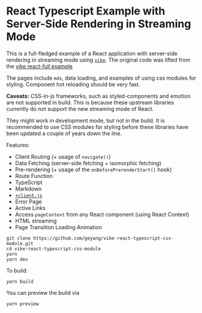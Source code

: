 # React Typescript Example with Server-Side Rendering in Streaming Mode

This is a full-fledged example of a React application with server-side rendering
in streaming mode using [`vike`](https://vike.dev/). The original code was
lifted from the [vike react-full example](https://github.com/vikejs/vike/tree/main/examples/react-full)

The pages include `mdx`, data loading, and examples of using css modules for styling.
Component hot reloading should be very fast.

**Caveats:** CSS-in-js frameworks, such as styled-components and emotion are not 
supported in build. This is because these upstream libraries currently
do not support the new streaming mode of React.

They might work in development mode, but not in the build. It is recommended to 
use CSS modules for styling before these libraries have been updated a couple of
years down the line.

Features:
 - Client Routing (+ usage of `navigate()`)
 - Data Fetching (server-side fetching + isomorphic fetching)
 - Pre-rendering (+ usage of the `onBeforePrerenderStart()` hook)
 - Route Function
 - TypeScript
 - Markdown
 - [`+client.js`](https://vike.dev/client)
 - Error Page
 - Active Links
 - Access `pageContext` from any React component (using React Context)
 - HTML streaming
 - Page Transition Loading Animation

```shell
git clone https://github.com/geyang/vike-react-typescript-css-module.git
cd vike-react-typescript-css-module
yarn
yarn dev
```

To build:
```shell
yarn build
```

You can preview the build via 
```shell
yarn preview
```
